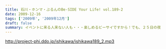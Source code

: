 ```yaml
---
title: 石川・ホンマ・ぶるんのBe-SIDE Your Life! vol.189-2
date: 2009-12-16
tags: ['2009年', '2009年12月']
draft: false
summary: イベントに来る人来ない人も・・・楽しめるビーサイですから！でも、２５日の夜にかけて余力があったら是非とも歌舞伎町に飛び出そう～～～。とはいっても準備に追われる人々のお話が続く。NAMAE
---
```


http://project-phi.ddo.jp/ishikawa/ishikawa189_2.mp3
